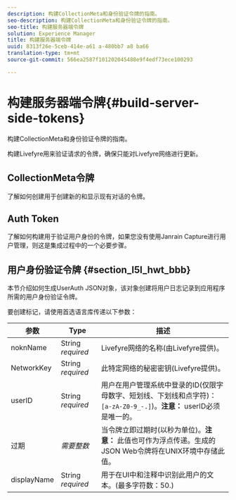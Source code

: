 ```yaml
---
description: 构建CollectionMeta和身份验证令牌的指南。
seo-description: 构建CollectionMeta和身份验证令牌的指南。
seo-title: 构建服务器端令牌
solution: Experience Manager
title: 构建服务器端令牌
uuid: 8313f26e-5ceb-414e-a61 a-480bb7 a8 ba66
translation-type: tm+mt
source-git-commit: 566ea2587f101202045488e9f4edf73ece100293

---
```



# 构建服务器端令牌{#build-server-side-tokens}

构建CollectionMeta和身份验证令牌的指南。

构建Livefyre用来验证请求的令牌，确保只能对Livefyre网络进行更新。

## CollectionMeta令牌

了解如何创建用于创建新的和显示现有对话的令牌。

## Auth Token

了解如何构建用于验证用户身份的令牌，如果您没有使用Janrain Capture进行用户管理，则这是集成过程中的一个必要步骤。

## 用户身份验证令牌 {#section_l5l_hwt_bbb}

本节介绍如何生成UserAuth JSON对象，该对象创建将用户日志记录到应用程序所需的用户身份验证令牌。

要创建标记，请使用首选语言库传递以下参数：

| 参数 | Type | 描述 |
|---|---|---|
| noknName | String *required* | Livefyre网络的名称(由Livefyre提供)。 |
| NetworkKey | String *required* | 此特定网络的秘密密钥(Livefyre提供)。 |
| userID | String *required* | 用户在用户管理系统中登录的ID(仅限字母数字、短划线、下划线和点字符)： `[a-zA-Z0-9_-.]`)。**注意：** userID必须是唯一的。 |
| 过期 | *需要整数* | 当令牌立即过期时(以秒为单位)。**注意：** 此值也可作为浮点传递。生成的JSON Web令牌将在UNIX环境中存储此值。 |
| displayName | String *required* | 用于在UI中和注释中识别此用户的文本。(最多字符数：50.) |

